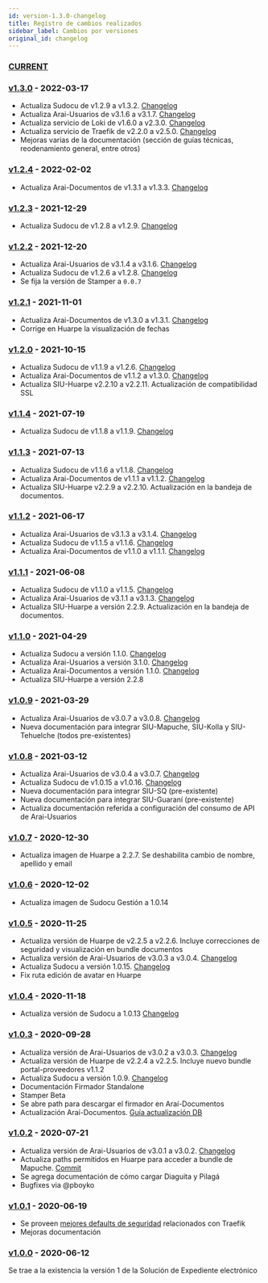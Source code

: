 ```yaml
---
id: version-1.3.0-changelog
title: Registro de cambios realizados
sidebar_label: Cambios por versiones
original_id: changelog
---
```

### [CURRENT](https://hub.siu.edu.ar/siu/expedientes/compare/master...develop)

### [v1.3.0](https://hub.siu.edu.ar/siu/expedientes/compare/v1.2.4...v1.3.0) - 2022-03-17
* Actualiza Sudocu de v1.2.9 a v1.3.2. [Changelog](https://sudocu.dev/docs/introduccion/CHANGELOG/)
* Actualiza Arai-Usuarios de v3.1.6 a v3.1.7. [Changelog](https://documentacion.siu.edu.ar/usuarios/docs/cache/changelog/)
* Actualiza servicio de Loki de v1.6.0 a v2.3.0. [Changelog](https://github.com/grafana/loki/blob/main/CHANGELOG.md#230-20210806)
* Actualiza servicio de Traefik de v2.2.0 a v2.5.0. [Changelog](https://github.com/traefik/traefik/blob/master/CHANGELOG.md)
* Mejoras varias de la documentación (sección de guías técnicas, reodenamiento general, entre otros)

### [v1.2.4](https://hub.siu.edu.ar/siu/expedientes/compare/v1.2.3...v1.2.4) - 2022-02-02
* Actualiza Arai-Documentos de v1.3.1 a v1.3.3. [Changelog](https://documentacion.siu.edu.ar/documentos/docs/changelog/)

### [v1.2.3](https://hub.siu.edu.ar/siu/expedientes/compare/v1.2.2...v1.2.3) - 2021-12-29
* Actualiza Sudocu de v1.2.8 a v1.2.9. [Changelog](https://sudocu.dev/docs/introduccion/CHANGELOG/)

### [v1.2.2](https://hub.siu.edu.ar/siu/expedientes/compare/v1.2.1...v1.2.2) - 2021-12-20
* Actualiza Arai-Usuarios de v3.1.4 a v3.1.6. [Changelog](https://documentacion.siu.edu.ar/usuarios/docs/cache/changelog/)
* Actualiza Sudocu de v1.2.6 a v1.2.8. [Changelog](https://sudocu.dev/docs/introduccion/CHANGELOG/)
* Se fija la versión de Stamper a `0.0.7`

### [v1.2.1](https://hub.siu.edu.ar/siu/expedientes/compare/v1.2.0...v1.2.1) - 2021-11-01
* Actualiza Arai-Documentos de v1.3.0 a v1.3.1. [Changelog](https://documentacion.siu.edu.ar/documentos/docs/changelog/)
* Corrige en Huarpe la visualización de fechas

### [v1.2.0](https://hub.siu.edu.ar/siu/expedientes/compare/v1.1.4...v1.2.0) - 2021-10-15
* Actualiza Sudocu de v1.1.9 a v1.2.6. [Changelog](https://sudocu.dev/docs/introduccion/CHANGELOG/)
* Actualiza Arai-Documentos de v1.1.2 a v1.3.0. [Changelog](https://documentacion.siu.edu.ar/documentos/docs/changelog/)
* Actualiza SIU-Huarpe v2.2.10 a v2.2.11. Actualización de compatibilidad SSL

### [v1.1.4](https://hub.siu.edu.ar/siu/expedientes/compare/v1.1.3...v1.1.4) - 2021-07-19
* Actualiza Sudocu de v1.1.8 a v1.1.9. [Changelog](https://sudocu.dev/docs/CHANGELOG/)

### [v1.1.3](https://hub.siu.edu.ar/siu/expedientes/compare/v1.1.2...v1.1.3) - 2021-07-13
* Actualiza Sudocu de v1.1.6 a v1.1.8. [Changelog](https://sudocu.dev/docs/CHANGELOG/)
* Actualiza Arai-Documentos de v1.1.1 a v1.1.2. [Changelog](https://documentacion.siu.edu.ar/documentos/docs/changelog/)
* Actualiza SIU-Huarpe v2.2.9 a v2.2.10. Actualización en la bandeja de documentos.

### [v1.1.2](https://hub.siu.edu.ar/siu/expedientes/compare/v1.1.1...v1.1.2) - 2021-06-17
* Actualiza Arai-Usuarios de v3.1.3 a v3.1.4. [Changelog](https://documentacion.siu.edu.ar/usuarios/docs/cache/changelog/)
* Actualiza Sudocu de v1.1.5 a v1.1.6. [Changelog](https://sudocu.dev/docs/CHANGELOG/)
* Actualiza Arai-Documentos de v1.1.0 a v1.1.1. [Changelog](https://documentacion.siu.edu.ar/documentos/docs/changelog/)

### [v1.1.1](https://hub.siu.edu.ar/siu/expedientes/compare/v1.1.0...v1.1.1) - 2021-06-08
* Actualiza Sudocu de v1.1.0 a v1.1.5. [Changelog](https://sudocu.dev/docs/CHANGELOG/)
* Actualiza Arai-Usuarios de v3.1.1 a v3.1.3. [Changelog](https://documentacion.siu.edu.ar/usuarios/docs/cache/changelog/)
* Actualiza SIU-Huarpe a versión 2.2.9. Actualización en la bandeja de documentos.

### [v1.1.0](https://hub.siu.edu.ar/siu/expedientes/compare/v1.0.9...v1.1.0) - 2021-04-29
* Actualiza Sudocu a versión 1.1.0. [Changelog](https://sudocu.dev/docs/CHANGELOG/)
* Actualiza Arai-Usuarios a versión 3.1.0. [Changelog](https://documentacion.siu.edu.ar/usuarios/docs/cache/changelog/)
* Actualiza Arai-Documentos a versión 1.1.0. [Changelog](https://documentacion.siu.edu.ar/documentos/docs/changelog/)
* Actualiza SIU-Huarpe a versión 2.2.8

### [v1.0.9](https://hub.siu.edu.ar/siu/expedientes/compare/v1.0.8...v1.0.9) - 2021-03-29
* Actualiza Arai-Usuarios de v3.0.7 a v3.0.8. [Changelog](https://documentacion.siu.edu.ar/usuarios/docs/cache/changelog/)
* Nueva documentación para integrar SIU-Mapuche, SIU-Kolla y SIU-Tehuelche (todos pre-existentes)


### [v1.0.8](https://hub.siu.edu.ar/siu/expedientes/compare/v1.0.7...v1.0.8) - 2021-03-12
* Actualiza Arai-Usuarios de v3.0.4 a v3.0.7. [Changelog](https://documentacion.siu.edu.ar/usuarios/docs/cache/changelog/)
* Actualiza Sudocu de v1.0.15 a v1.0.16. [Changelog](https://sudocu.dev/docs/CHANGELOG/)
* Nueva documentación para integrar SIU-SQ (pre-existente)
* Nueva documentación para integrar SIU-Guaraní (pre-existente)
* Actualiza documentación referida a configuración del consumo de API de Arai-Usuarios


### [v1.0.7](https://hub.siu.edu.ar/siu/expedientes/compare/v1.0.6...v1.0.7) - 2020-12-30
* Actualiza imagen de Huarpe a 2.2.7. Se deshabilita cambio de nombre, apellido y email

### [v1.0.6](https://hub.siu.edu.ar/siu/expedientes/compare/v1.0.5...v1.0.6) - 2020-12-02
* Actualiza imagen de Sudocu Gestión a 1.0.14

### [v1.0.5](https://hub.siu.edu.ar/siu/expedientes/compare/v1.0.4...v1.0.5) - 2020-11-25
* Actualiza versión de Huarpe de v2.2.5 a v2.2.6. Incluye correcciones de seguridad y visualización en bundle documentos
* Actualiza versión de Arai-Usuarios de v3.0.3 a v3.0.4. [Changelog](https://documentacion.siu.edu.ar/usuarios/docs/cache/changelog/)
* Actualiza Sudocu a versión 1.0.15. [Changelog](https://sudocu.dev/docs/CHANGELOG/)
* Fix ruta edición de avatar en Huarpe

### [v1.0.4](https://hub.siu.edu.ar/siu/expedientes/compare/v1.0.3...v1.0.4) - 2020-11-18
* Actualiza versión de Sudocu a 1.0.13 [Changelog](https://sudocu.dev/docs/CHANGELOG/)

### [v1.0.3](https://hub.siu.edu.ar/siu/expedientes/compare/v1.0.2...v1.0.3) - 2020-09-28
* Actualiza versión de Arai-Usuarios de v3.0.2 a v3.0.3. [Changelog](https://documentacion.siu.edu.ar/usuarios/docs/cache/changelog/)
* Actualiza versión de Huarpe de v2.2.4 a v2.2.5. Incluye nuevo bundle portal-proveedores v1.1.2
* Actualiza Sudocu a versión 1.0.9. [Changelog](https://sudocu.dev/docs/CHANGELOG/)
* Documentación Firmador Standalone
* Stamper Beta
* Se abre path para descargar el firmador en Araí-Documentos
* Actualización Araí-Documentos. [Guía actualización DB](https://documentacion.siu.edu.ar/documentos/docs/actualizacion/)


### [v1.0.2](https://hub.siu.edu.ar/siu/expedientes/compare/v1.0.1...v1.0.2) - 2020-07-21
* Actualiza versión de Arai-Usuarios de v3.0.1 a v3.0.2. [Changelog](https://documentacion.siu.edu.ar/usuarios/docs/cache/changelog/)
* Actualiza paths permitidos en Huarpe para acceder a bundle de Mapuche. [Commit](https://hub.siu.edu.ar/siu/expedientes/-/commit/fba421c60ab9a234b919c05256e6bb7aede115ba)
* Se agrega documentación de cómo cargar Diaguita y Pilagá
* Bugfixes via @pboyko

### [v1.0.1](https://hub.siu.edu.ar/siu/expedientes/compare/v1.0.0...v1.0.1) - 2020-06-19
* Se proveen [mejores defaults de seguridad](https://hub.siu.edu.ar/siu/expedientes/-/commit/9ba309980fbd8261740c4944283528dd6e4e875e) relacionados con Traefik
* Mejoras documentación

### [v1.0.0](https://hub.siu.edu.ar/siu/expedientes/tree/v1.0.0) - 2020-06-12
Se trae a la existencia la versión 1 de la Solución de Expediente electrónico
